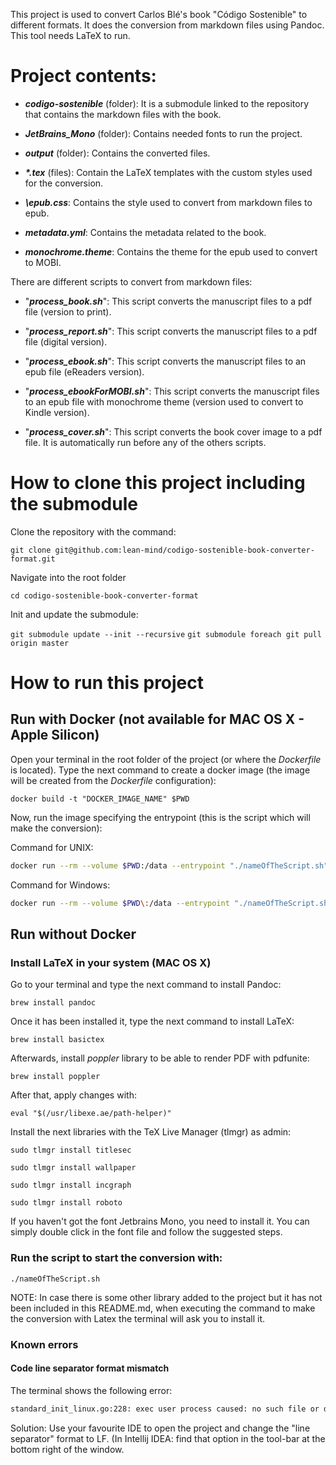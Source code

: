 This project is used to convert Carlos Blé's book "Código Sostenible" to different formats.
It does the conversion from markdown files using Pandoc. This tool needs LaTeX to run.

# Project contents:

- ***codigo-sostenible*** (folder): It is a submodule linked to the repository that contains the markdown files with the book.


- ***JetBrains_Mono*** (folder): Contains needed fonts to run the project.


- ***output*** (folder): Contains the converted files.


- ***\*.tex*** (files): Contain the LaTeX templates with the custom styles used for the conversion.


- ***\epub.css***: Contains the style used to convert from markdown files to epub.


- ***metadata.yml***: Contains the metadata related to the book.


- ***monochrome.theme***: Contains the theme for the epub used to convert to MOBI.



There are different scripts to convert from markdown files:

- "***process_book.sh***": This script converts the manuscript files to a pdf file (version to print).


- "***process_report.sh***": This script converts the manuscript files to a pdf file (digital version).


- "***process_ebook.sh***": This script converts the manuscript files to an epub file (eReaders version).


- "***process_ebookForMOBI.sh***": This script converts the manuscript files to an epub file with monochrome theme (version used to convert to Kindle version).


- "***process_cover.sh***": This script converts the book cover image to a pdf file.
  It is automatically run before any of the others scripts.


# How to clone this project including the submodule

Clone the repository with the command:

`git clone git@github.com:lean-mind/codigo-sostenible-book-converter-format.git`

Navigate into the root folder

`cd codigo-sostenible-book-converter-format`

Init and update the submodule:

`git submodule update --init --recursive`
`git submodule foreach git pull origin master`


# How to run this project

## Run with Docker (not available for MAC OS X - Apple Silicon)

Open your terminal in the root folder of the project (or where the _Dockerfile_ is located). 
Type the next command to create a docker image (the image will be created from the _Dockerfile_ configuration):

`docker build -t "DOCKER_IMAGE_NAME" $PWD`

Now, run the image specifying the entrypoint (this is the script which will make the conversion):


Command for UNIX:
```Bash
docker run --rm --volume $PWD:/data --entrypoint "./nameOfTheScript.sh" DOCKER_IMAGE_NAME
```

Command for Windows:
```Bash
docker run --rm --volume $PWD\:/data --entrypoint "./nameOfTheScript.sh" DOCKER_IMAGE_NAME
```



## Run without Docker

### Install LaTeX in your system (MAC OS X)

Go to your terminal and type the next command to install Pandoc:

`brew install pandoc`

Once it has been installed it, type the next command to install LaTeX:

`brew install basictex`

Afterwards, install _poppler_ library to be able to render PDF with pdfunite:

`brew install poppler`

After that, apply changes with:

`eval "$(/usr/libexe.ae/path-helper)"`

Install the next libraries with the TeX Live Manager (tlmgr) as admin:

`sudo tlmgr install titlesec`

`sudo tlmgr install wallpaper`

`sudo tlmgr install incgraph`

`sudo tlmgr install roboto`

If you haven't got the font Jetbrains Mono, you need to install it. 
You can simply double click in the font file and follow the suggested steps.

### Run the script to start the conversion with:

`./nameOfTheScript.sh`

NOTE: In case there is some other library added to the project but it has not been included in this README.md,
when executing the command to make the conversion with Latex the terminal will ask you to install it.


### Known errors

#### Code line separator format mismatch

The terminal shows the following error:

```Bash
standard_init_linux.go:228: exec user process caused: no such file or directory
```

Solution: Use your favourite IDE to open the project and change the "line separator" format to LF.
(In Intellij IDEA: find that option in the tool-bar at the bottom right of the window.
